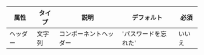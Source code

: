 <table>
    <thead>
      <tr>
        <th>属性</th>
        <th>タイプ</th>
        <th>説明</th>
        <th>デフォルト</th>
        <th>必須</th>
      </tr>
    </thead>
    <tbody>
      <tr>
        <td data-column="Attribute">ヘッダー</td>
        <td data-column="Type">文字列</td>
        <td data-column="Description">コンポーネントヘッダー</td>
        <td data-column="Default">'パスワードを忘れた'</td>
        <td data-column="Required">いいえ</td>
      </tr>
    </tbody>
</table>
